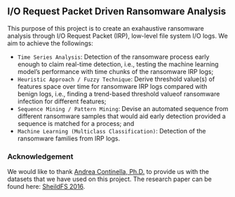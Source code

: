 ## I/O Request Packet Driven Ransomware Analysis
This purpose of this project is to create an exahaustive ransomware analysis through I/O Request Packet (IRP), low-level file system I/O logs. We aim to achieve the followings:

* `Time Series Analysis`: Detection of the ransomware process early enough to claim real-time detection, i.e., testing the machine learning model’s performance with time chunks of the ransomware IRP logs;
* `Heuristic Approach / Fuzzy Technique`: Derive threshold value(s) of features space over time for ransomware IRP logs compared with benign logs, i.e., finding a trend-based threshold valueof ransomware infection for different features;
* `Sequence Mining / Pattern Mining`: Devise an automated sequence from different ransomware samples that would aid early detection provided a sequence is matched for a process; and
* `Machine Learning (Multiclass Classification)`: Detection of the ransomware families from IRP logs.


### Acknowledgement

We would like to thank [Andrea Continella, Ph.D.](https://conand.me/) to provide us with the datasets that we have used on this project. The research paper can be found here: [SheildFS 2016](https://dl.acm.org/doi/pdf/10.1145/2991079.2991110).

